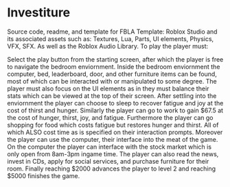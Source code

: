 # Investiture
Source code, readme, and template for FBLA
Template: Roblox Studio and its associated assets such as:
  Textures, Lua, Parts, UI elements, Physics, VFX, SFX. As well as the Roblox Audio Library.
To play the player must:

Select the play button from the starting screen, after which the player is free to navigate the bedroom enviornment. Inside the bedroom enviornment the computer, bed, leaderboard, door, and other furniture items can be found, most of which can be interacted with or manipulated to some degree. The player must also focus on the UI elements as in they must balance their stats which can be viewed at the top of their screen. After settling into the enviornment the player can choose to sleep to recover fatigue and joy at the cost of thirst and hunger. Similarly the player can go to work to gain $67.5 at the cost of hunger, thirst, joy, and fatigue. Furthermore the player can go shopping for food which costs fatigue but restores hunger and thirst. All of which ALSO cost time as is specified on their interaction prompts. Moreover the player can use the computer, their interface into the meat of the game. On the computer the player can interface with the stock market which is only open from 8am-3pm ingame time. The player can also read the news, invest in CDs, apply for social services, and purchase furniture for their room. Finally reaching $2000 advances the player to level 2 and reaching $5000 finishes the game. 
